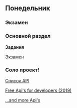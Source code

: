 ## Понедельник


### Экзамен

### Основной раздел

**Задания**

[Экзамен](../../../../)


### Соло проект!
[Список API](https://github.com/public-apis/public-apis)

[Free Api's for developers (2019)](https://english.api.rakuten.net/collection/free-api)

[...and more Api's](https://apilist.fun/)
